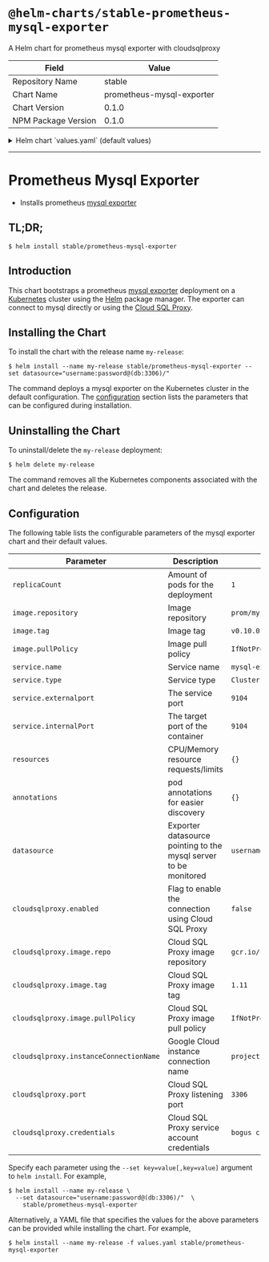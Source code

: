 # `@helm-charts/stable-prometheus-mysql-exporter`

A Helm chart for prometheus mysql exporter with cloudsqlproxy

| Field               | Value                     |
| ------------------- | ------------------------- |
| Repository Name     | stable                    |
| Chart Name          | prometheus-mysql-exporter |
| Chart Version       | 0.1.0                     |
| NPM Package Version | 0.1.0                     |

<details>

<summary>Helm chart `values.yaml` (default values)</summary>

```yaml
# Default values for prometheus-mysql-exporter.
# This is a YAML-formatted file.
# Declare variables to be passed into your templates.

replicaCount: 1

image:
  repository: 'prom/mysqld-exporter'
  tag: 'v0.10.0'
  pullPolicy: 'IfNotPresent'

service:
  name: mysql-exporter
  type: ClusterIP
  externalPort: 9104
  internalPort: 9104

resources:
  {}
  # We usually recommend not to specify default resources and to leave this as a conscious
  # choice for the user. This also increases chances charts run on environments with little
  # resources, such as Minikube. If you do want to specify resources, uncomment the following
  # lines, adjust them as necessary, and remove the curly braces after 'resources:'.
  # limits:
  #  cpu: 100m
  #  memory: 128Mi
  # requests:
  #  cpu: 100m
  #  memory: 128Mi

nodeSelector: {}

tolerations: []

affinity: {}

annotations: {}
#  prometheus.io/scrape: "true"
#  prometheus.io/path: "/metrics"
#  prometheus.io/port: "{{ .Values.service.internalPort }}"

# Scraper datasource
datasource: 'username:password@(localhost:3306)/'

# cloudsqlproxy https://cloud.google.com/sql/docs/mysql/sql-proxy
cloudsqlproxy:
  enabled: false
  image:
    repo: 'gcr.io/cloudsql-docker/gce-proxy'
    tag: '1.11'
    pullPolicy: 'IfNotPresent'
  instanceConnectionName: 'project:us-central1:dbname'
  port: '3306'
  credentials: '{
    "type": "service_account",
    "project_id": "project",
    "private_key_id": "KEYID1",
    "private_key": "-----BEGIN PRIVATE KEY-----\sdajsdnasd\n-----END PRIVATE KEY-----\n",
    "client_email": "user@project.iam.gserviceaccount.com",
    "client_id": "111111111",
    "auth_uri": "https://accounts.google.com/o/oauth2/auth",
    "token_uri": "https://accounts.google.com/o/oauth2/token",
    "auth_provider_x509_cert_url": "https://www.googleapis.com/oauth2/v1/certs",
    "client_x509_cert_url": "https://www.googleapis.com/robot/v1/metadata/x509/user%40project.iam.gserviceaccount.com"
    }'
```

</details>

---

# Prometheus Mysql Exporter

- Installs prometheus [mysql exporter](https://github.com/prometheus/mysqld_exporter)

## TL;DR;

```console
$ helm install stable/prometheus-mysql-exporter
```

## Introduction

This chart bootstraps a prometheus [mysql exporter](http://github.com/prometheus/mysql_exporter) deployment on a [Kubernetes](http://kubernetes.io) cluster using the [Helm](https://helm.sh) package manager. The exporter can connect to mysql directly or using the [Cloud SQL Proxy](https://cloud.google.com/sql/docs/mysql/sql-proxy).

## Installing the Chart

To install the chart with the release name `my-release`:

```console
$ helm install --name my-release stable/prometheus-mysql-exporter --set datasource="username:password@(db:3306)/"
```

The command deploys a mysql exporter on the Kubernetes cluster in the default configuration. The [configuration](#configuration) section lists the parameters that can be configured during installation.

## Uninstalling the Chart

To uninstall/delete the `my-release` deployment:

```console
$ helm delete my-release
```

The command removes all the Kubernetes components associated with the chart and deletes the release.

## Configuration

The following table lists the configurable parameters of the mysql exporter chart and their default values.

| Parameter                              | Description                                                      | Default                               |
| -------------------------------------- | ---------------------------------------------------------------- | ------------------------------------- |
| `replicaCount`                         | Amount of pods for the deployment                                | `1`                                   |
| `image.repository`                     | Image repository                                                 | `prom/mysqld-exporter`                |
| `image.tag`                            | Image tag                                                        | `v0.10.0`                             |
| `image.pullPolicy`                     | Image pull policy                                                | `IfNotPresent`                        |
| `service.name`                         | Service name                                                     | `mysql-exporter`                      |
| `service.type`                         | Service type                                                     | `ClusterIP`                           |
| `service.externalport`                 | The service port                                                 | `9104`                                |
| `service.internalPort`                 | The target port of the container                                 | `9104`                                |
| `resources`                            | CPU/Memory resource requests/limits                              | `{}`                                  |
| `annotations`                          | pod annotations for easier discovery                             | `{}`                                  |
| `datasource`                           | Exporter datasource pointing to the mysql server to be monitored | `username:password@(localhost:3306)/` |
| `cloudsqlproxy.enabled`                | Flag to enable the connection using Cloud SQL Proxy              | `false`                               |
| `cloudsqlproxy.image.repo`             | Cloud SQL Proxy image repository                                 | `gcr.io/cloudsql-docker/gce-proxy`    |
| `cloudsqlproxy.image.tag`              | Cloud SQL Proxy image tag                                        | `1.11`                                |
| `cloudsqlproxy.image.pullPolicy`       | Cloud SQL Proxy image pull policy                                | `IfNotPresent`                        |
| `cloudsqlproxy.instanceConnectionName` | Google Cloud instance connection name                            | `project:us-central1:dbname`          |
| `cloudsqlproxy.port`                   | Cloud SQL Proxy listening port                                   | `3306`                                |
| `cloudsqlproxy.credentials`            | Cloud SQL Proxy service account credentials                      | `bogus credential file`               |

Specify each parameter using the `--set key=value[,key=value]` argument to `helm install`. For example,

```console
$ helm install --name my-release \
  --set datasource="username:password@(db:3306)/"  \
    stable/prometheus-mysql-exporter
```

Alternatively, a YAML file that specifies the values for the above parameters can be provided while installing the chart. For example,

```console
$ helm install --name my-release -f values.yaml stable/prometheus-mysql-exporter
```
